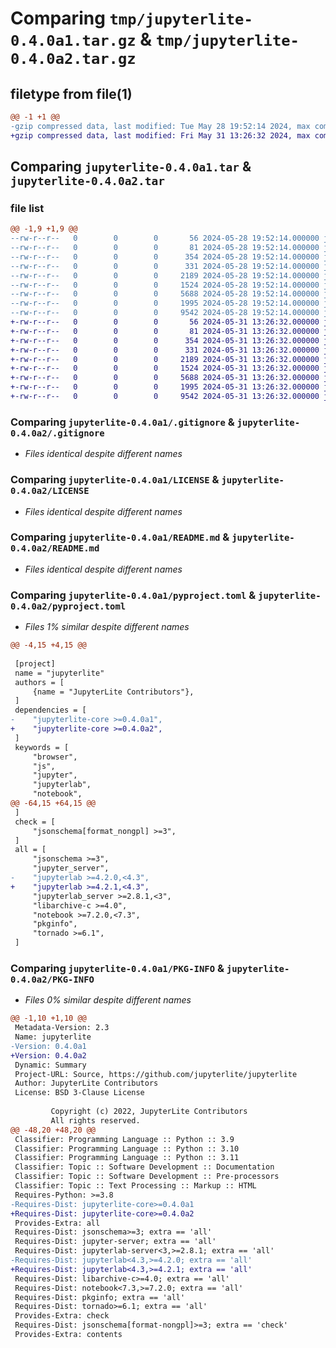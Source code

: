 # Comparing `tmp/jupyterlite-0.4.0a1.tar.gz` & `tmp/jupyterlite-0.4.0a2.tar.gz`

## filetype from file(1)

```diff
@@ -1 +1 @@
-gzip compressed data, last modified: Tue May 28 19:52:14 2024, max compression
+gzip compressed data, last modified: Fri May 31 13:26:32 2024, max compression
```

## Comparing `jupyterlite-0.4.0a1.tar` & `jupyterlite-0.4.0a2.tar`

### file list

```diff
@@ -1,9 +1,9 @@
--rw-r--r--   0        0        0       56 2024-05-28 19:52:14.000000 jupyterlite-0.4.0a1/jupyterlite/__init__.py
--rw-r--r--   0        0        0       81 2024-05-28 19:52:14.000000 jupyterlite-0.4.0a1/jupyterlite/__main__.py
--rw-r--r--   0        0        0      354 2024-05-28 19:52:14.000000 jupyterlite-0.4.0a1/jupyterlite/constants.py
--rw-r--r--   0        0        0      331 2024-05-28 19:52:14.000000 jupyterlite-0.4.0a1/jupyterlite/addons/base.py
--rw-r--r--   0        0        0     2189 2024-05-28 19:52:14.000000 jupyterlite-0.4.0a1/.gitignore
--rw-r--r--   0        0        0     1524 2024-05-28 19:52:14.000000 jupyterlite-0.4.0a1/LICENSE
--rw-r--r--   0        0        0     5688 2024-05-28 19:52:14.000000 jupyterlite-0.4.0a1/README.md
--rw-r--r--   0        0        0     1995 2024-05-28 19:52:14.000000 jupyterlite-0.4.0a1/pyproject.toml
--rw-r--r--   0        0        0     9542 2024-05-28 19:52:14.000000 jupyterlite-0.4.0a1/PKG-INFO
+-rw-r--r--   0        0        0       56 2024-05-31 13:26:32.000000 jupyterlite-0.4.0a2/jupyterlite/__init__.py
+-rw-r--r--   0        0        0       81 2024-05-31 13:26:32.000000 jupyterlite-0.4.0a2/jupyterlite/__main__.py
+-rw-r--r--   0        0        0      354 2024-05-31 13:26:32.000000 jupyterlite-0.4.0a2/jupyterlite/constants.py
+-rw-r--r--   0        0        0      331 2024-05-31 13:26:32.000000 jupyterlite-0.4.0a2/jupyterlite/addons/base.py
+-rw-r--r--   0        0        0     2189 2024-05-31 13:26:32.000000 jupyterlite-0.4.0a2/.gitignore
+-rw-r--r--   0        0        0     1524 2024-05-31 13:26:32.000000 jupyterlite-0.4.0a2/LICENSE
+-rw-r--r--   0        0        0     5688 2024-05-31 13:26:32.000000 jupyterlite-0.4.0a2/README.md
+-rw-r--r--   0        0        0     1995 2024-05-31 13:26:32.000000 jupyterlite-0.4.0a2/pyproject.toml
+-rw-r--r--   0        0        0     9542 2024-05-31 13:26:32.000000 jupyterlite-0.4.0a2/PKG-INFO
```

### Comparing `jupyterlite-0.4.0a1/.gitignore` & `jupyterlite-0.4.0a2/.gitignore`

 * *Files identical despite different names*

### Comparing `jupyterlite-0.4.0a1/LICENSE` & `jupyterlite-0.4.0a2/LICENSE`

 * *Files identical despite different names*

### Comparing `jupyterlite-0.4.0a1/README.md` & `jupyterlite-0.4.0a2/README.md`

 * *Files identical despite different names*

### Comparing `jupyterlite-0.4.0a1/pyproject.toml` & `jupyterlite-0.4.0a2/pyproject.toml`

 * *Files 1% similar despite different names*

```diff
@@ -4,15 +4,15 @@
 
 [project]
 name = "jupyterlite"
 authors = [
     {name = "JupyterLite Contributors"},
 ]
 dependencies = [
-    "jupyterlite-core >=0.4.0a1",
+    "jupyterlite-core >=0.4.0a2",
 ]
 keywords = [
     "browser",
     "js",
     "jupyter",
     "jupyterlab",
     "notebook",
@@ -64,15 +64,15 @@
 ]
 check = [
     "jsonschema[format_nongpl] >=3",
 ]
 all = [
     "jsonschema >=3",
     "jupyter_server",
-    "jupyterlab >=4.2.0,<4.3",
+    "jupyterlab >=4.2.1,<4.3",
     "jupyterlab_server >=2.8.1,<3",
     "libarchive-c >=4.0",
     "notebook >=7.2.0,<7.3",
     "pkginfo",
     "tornado >=6.1",
 ]
```

### Comparing `jupyterlite-0.4.0a1/PKG-INFO` & `jupyterlite-0.4.0a2/PKG-INFO`

 * *Files 0% similar despite different names*

```diff
@@ -1,10 +1,10 @@
 Metadata-Version: 2.3
 Name: jupyterlite
-Version: 0.4.0a1
+Version: 0.4.0a2
 Dynamic: Summary
 Project-URL: Source, https://github.com/jupyterlite/jupyterlite
 Author: JupyterLite Contributors
 License: BSD 3-Clause License
         
         Copyright (c) 2022, JupyterLite Contributors
         All rights reserved.
@@ -48,20 +48,20 @@
 Classifier: Programming Language :: Python :: 3.9
 Classifier: Programming Language :: Python :: 3.10
 Classifier: Programming Language :: Python :: 3.11
 Classifier: Topic :: Software Development :: Documentation
 Classifier: Topic :: Software Development :: Pre-processors
 Classifier: Topic :: Text Processing :: Markup :: HTML
 Requires-Python: >=3.8
-Requires-Dist: jupyterlite-core>=0.4.0a1
+Requires-Dist: jupyterlite-core>=0.4.0a2
 Provides-Extra: all
 Requires-Dist: jsonschema>=3; extra == 'all'
 Requires-Dist: jupyter-server; extra == 'all'
 Requires-Dist: jupyterlab-server<3,>=2.8.1; extra == 'all'
-Requires-Dist: jupyterlab<4.3,>=4.2.0; extra == 'all'
+Requires-Dist: jupyterlab<4.3,>=4.2.1; extra == 'all'
 Requires-Dist: libarchive-c>=4.0; extra == 'all'
 Requires-Dist: notebook<7.3,>=7.2.0; extra == 'all'
 Requires-Dist: pkginfo; extra == 'all'
 Requires-Dist: tornado>=6.1; extra == 'all'
 Provides-Extra: check
 Requires-Dist: jsonschema[format-nongpl]>=3; extra == 'check'
 Provides-Extra: contents
```

